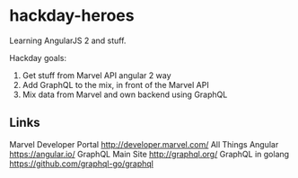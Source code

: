 # hackday-heroes
Learning AngularJS 2 and stuff.

Hackday goals:

1. Get stuff from Marvel API angular 2 way
2. Add GraphQL to the mix, in front of the Marvel API
3. Mix data from Marvel and own backend using GraphQL

## Links

Marvel Developer Portal http://developer.marvel.com/
All Things Angular https://angular.io/
GraphQL Main Site http://graphql.org/
GraphQL in golang https://github.com/graphql-go/graphql
